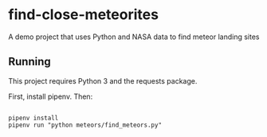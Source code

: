 # find-close-meteorites
A demo project that uses Python and NASA data to find meteor landing sites

## Running

This project requires Python 3 and the requests package.

First, install pipenv. Then:

```

pipenv install
pipenv run "python meteors/find_meteors.py"

```
